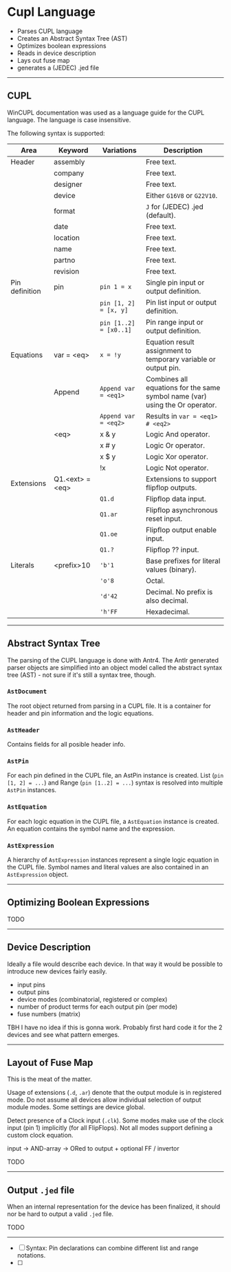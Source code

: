 # Cupl Language

- Parses CUPL language
- Creates an Abstract Syntax Tree (AST)
- Optimizes boolean expressions
- Reads in device description
- Lays out fuse map
- generates a (JEDEC) .jed file

---

## CUPL

WinCUPL documentation was used as a language guide for the CUPL language.
The language is case insensitive.

The following syntax is supported:

| Area | Keyword | Variations | Description |
| -- | -- | -- | -- |
| Header | assembly | | Free text. |
| | company | | Free text. |
| | designer | | Free text. |
| | device | | Either `G16V8` or `G22V10`. |
| | format | | `J` for (JEDEC) .jed (default). |
| | date | | Free text. |
| | location | | Free text. |
| | name | | Free text. |
| | partno | | Free text. |
| | revision | | Free text. |
| Pin definition | pin | `pin 1 = x` | Single pin input or output definition. |
| | | `pin [1, 2] = [x, y]` | Pin list input or output definition. |
| | | `pin [1..2] = [x0..1]` | Pin range input or output definition. |
| Equations | var = \<eq> | `x = !y` | Equation result assignment to temporary variable or output pin. |
| | Append | `Append var = <eq1>` | Combines all equations for the same symbol name (var) using the Or operator. |
| | | `Append var = <eq2>` | Results in `var = <eq1> # <eq2>` |
| | \<eq> | x & y | Logic And operator. |
| | | x # y | Logic Or operator. |
| | | x $ y | Logic Xor operator. |
| | | !x | Logic Not operator. |
| Extensions | Q1.\<ext> = \<eq> | | Extensions to support flipflop outputs. |
| | | `Q1.d` | Flipflop data input. |
| | | `Q1.ar` | Flipflop asynchronous reset input. |
| | | `Q1.oe` | Flipflop output enable input. |
| | | `Q1.?` | Flipflop ?? input. |
| Literals | \<prefix>10 | `'b'1` | Base prefixes for literal values (binary). |
| | | `'o'8` | Octal. |
| | | `'d'42` | Decimal. No prefix is also decimal. |
| | | `'h'FF` | Hexadecimal. |

---

## Abstract Syntax Tree

The parsing of the CUPL language is done with Antr4. The Antlr generated parser objects are simplified into an object model called the abstract syntax tree (AST) - not sure if it's still a syntax tree, though.

### `AstDocument`

The root object returned from parsing in a CUPL file. It is a container for header and pin information and the logic equations.

### `AstHeader`

Contains fields for all posible header info.

### `AstPin`

For each pin defined in the CUPL file, an AstPin instance is created. List (`pin [1, 2] = ...`) and Range (`pin [1..2] = ...`) syntax is resolved into multiple `AstPin` instances.

### `AstEquation`

For each logic equation in the CUPL file, a `AstEquation` instance is created.
An equation contains the symbol name and the expression.

### `AstExpression`

A hierarchy of `AstExpression` instances represent a single logic equation in the CUPL file.
Symbol names and literal values are also contained in an `AstExpression` object.

---

## Optimizing Boolean Expressions

TODO

---

## Device Description

Ideally a file would describe each device. In that way it would be possible to introduce new devices fairly easily.

- input pins
- output pins
- device modes (combinatorial, registered or complex)
- number of product terms for each output pin (per mode)
- fuse numbers (matrix)

TBH I have no idea if this is gonna work. Probably first hard code it for the 2 devices and see what pattern emerges.

---

## Layout of Fuse Map

This is the meat of the matter.

Usage of extensions (`.d`, `.ar`) denote that the output module is in registered mode.
Do not assume all devices allow individual selection of output module modes. Some settings are device global.

Detect presence of a Clock input (`.clk`). Some modes make use of the clock input (pin 1) implicitly (for all FlipFlops). Not all modes support defining a custom clock equation.

input -> AND-array -> ORed to output + optional FF / invertor

TODO

---

## Output `.jed` file

When an internal representation for the device has been finalized, it should nor be hard to output a valid `.jed` file.

TODO

---

- [ ] Syntax: Pin declarations can combine different list and range notations.
- [ ] 
